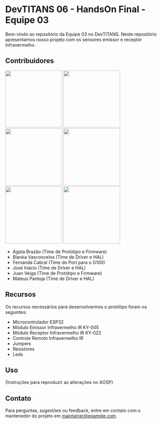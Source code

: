 # DevTITANS 06 - HandsOn Final - Equipe 03

Bem-vindo ao repositório da Equipe 03 no DevTITANS. Neste repositório apresentamos nosso projeto com os sensores emissor e receptor Infravermelho.

## Contribuidores

<img src="https://github.com/DevTITANS05/Hands-On-Linux-fork-/assets/21023906/85e61f3e-476c-47a4-82d5-4054e856c67b" width="180" >
<img src="https://github.com/DevTITANS05/Hands-On-Linux-fork-/assets/21023906/85e61f3e-476c-47a4-82d5-4054e856c67b" width="180" >
<img src="https://github.com/DevTITANS05/Hands-On-Linux-fork-/assets/21023906/85e61f3e-476c-47a4-82d5-4054e856c67b" width="180" >
<img src="https://github.com/DevTITANS05/Hands-On-Linux-fork-/assets/21023906/85e61f3e-476c-47a4-82d5-4054e856c67b" width="180" >
<img src="https://github.com/DevTITANS05/Hands-On-Linux-fork-/assets/21023906/85e61f3e-476c-47a4-82d5-4054e856c67b" width="180" >
<img src="https://github.com/DevTITANS05/Hands-On-Linux-fork-/assets/21023906/85e61f3e-476c-47a4-82d5-4054e856c67b" width="180" >

- Ágata Brazão (Time de Protótipo e Firmware)
- Bianka Vasconcelos (Time de Driver e HAL)
- Fernanda Cabral (Time do Port para o G100)
- José Inácio (Time de Driver e HAL)
- Juan Veiga (Time de Protótipo e Firmware)
- Mateus Pantoja (Time de Driver e HAL)

## Recursos

Os recursos necessários para desenvolvermos o protótipo foram os seguintes:
- Microcontrolador ESP32
- Módulo Emissor Infravermelho IR KY-005
- Módulo Receptor Infravermelho IR KY-022
- Controle Remoto Infravermelho IR
- Jumpers
- Resistores
- Leds

## Uso

{Instruções para reproduzir as alterações no AOSP}
    
## Contato

Para perguntas, sugestões ou feedback, entre em contato com o mantenedor do projeto em [maintainer@example.com](mailto:maintainer@example.com).

